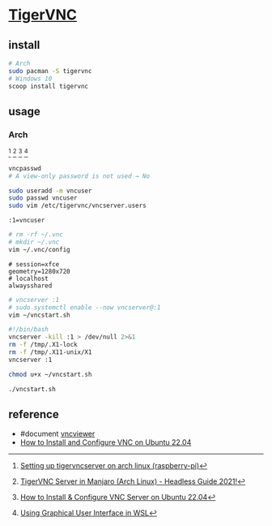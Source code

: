 # [TigerVNC](https://github.com/TigerVNC/tigervnc)

## install

```sh
# Arch
sudo pacman -S tigervnc
# Windows 10
scoop install tigervnc
```

## usage

### Arch

[^1] [^2] [^3] [^4]

```sh
vncpasswd
# A view-only password is not used → No
```

```sh
sudo useradd -m vncuser
sudo passwd vncuser
sudo vim /etc/tigervnc/vncserver.users
```

```
:1=vncuser
```

```sh
# rm -rf ~/.vnc
# mkdir ~/.vnc
vim ~/.vnc/config
```

```
# session=xfce
geometry=1280x720
# localhost
alwaysshared
```

```sh
# vncserver :1
# sudo systemctl enable --now vncserver@:1
vim ~/vncstart.sh
```

```sh
#!/bin/bash
vncserver -kill :1 > /dev/null 2>&1
rm -f /tmp/.X1-lock
rm -f /tmp/.X11-unix/X1
vncserver :1
```

```sh
chmod u+x ~/vncstart.sh
```

```sh
./vncstart.sh
```

## reference

- #document [vncviewer](https://tigervnc.org/doc/vncviewer.html)
- [How to Install and Configure VNC on Ubuntu 22.04](https://www.digitalocean.com/community/tutorials/how-to-install-and-configure-vnc-on-ubuntu-22-04)

[^1]: [Setting up tigervncserver on arch linux (raspberry-pi)](https://rushichaudhari.github.io/posts/2020-10-29-setting-up-tigervncserver-on-arch-linux-raspberry-pi/)
[^2]: [TigerVNC Server in Manjaro (Arch Linux) - Headless Guide 2021!](https://www.youtube.com/watch?v=w1HS_xVnFFo)
[^3]: [How to Install & Configure VNC Server on Ubuntu 22.04](https://bytexd.com/how-to-install-configure-vnc-server-on-ubuntu/)
[^4]: [Using Graphical User Interface in WSL](https://hackmd.io/@heymosbrother/ryQS8PWa9)
